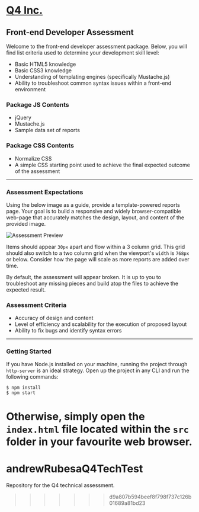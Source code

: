 
# [Q4 Inc.](https://q4inc.com/)

## Front-end Developer Assessment

Welcome to the front-end developer assessment package.
Below, you will find list criteria used to determine your development skill level:

- Basic HTML5 knowledge
- Basic CSS3 knowledge
- Understanding of templating engines (specifically Mustache.js)
- Ability to troubleshoot common syntax issues within a front-end environment

### Package JS Contents

- jQuery
- Mustache.js
- Sample data set of reports

### Package CSS Contents

- Normalize CSS
- A simple CSS starting point used to achieve the final expected outcome of the assessment


----

### Assessment Expectations

Using the below image as a guide, provide a template-powered reports page.
Your goal is to build a responsive and widely browser-compatible web-page
that accurately matches the design, layout, and content of the provided image.

![Assessment Preview](./src/images/preview.png)

Items should appear `30px` apart and flow within a 3 column grid. This grid
should also switch to a two column grid when the viewport's `width` is `768px`
or below. Consider how the page will scale as more reports are added over time.

By default, the assessment will appear broken.
It is up to you to troubleshoot any missing pieces and build atop the files
to achieve the expected result.

### Assessment Criteria

- Accuracy of design and content
- Level of efficiency and scalability for the execution of proposed layout
- Ability to fix bugs and identify syntax errors

---

### Getting Started

If you have Node.js installed on your machine, running the
project through `http-server` is an ideal strategy. Open up the project
in any CLI and run the following commands:

```
$ npm install
$ npm start
```

Otherwise, simply open the `index.html` file located within the `src` folder
in your favourite web browser.
=======
# andrewRubesaQ4TechTest
Repository for the Q4 technical assessment. 
>>>>>>> d9a807b594beef8f798f737c126b01689a81bd23
